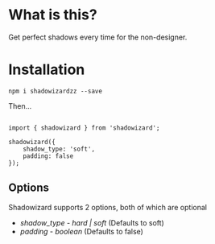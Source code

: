 # What is this?

Get perfect shadows every time for the non-designer.

# Installation

`npm i shadowizardzz --save`

Then...
```

import { shadowizard } from 'shadowizard';

shadowizard({
    shadow_type: 'soft',
    padding: false
});
```

## Options

Shadowizard supports 2 options, both of which are optional

* *shadow_type* - _hard | soft_ (Defaults to soft)
* *padding* - _boolean_ (Defaults to false)